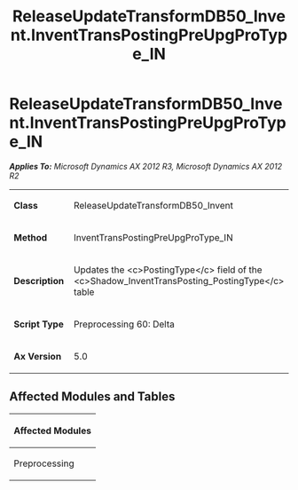 ﻿---
title: ReleaseUpdateTransformDB50_Invent.InventTransPostingPreUpgProType_IN
TOCTitle: ReleaseUpdateTransformDB50_Invent.InventTransPostingPreUpgProType_IN
ms:assetid: 5145490b-6afe-3c38-55ce-0fba477b5961
ms:mtpsurl: https://msdn.microsoft.com/en-us/library/JJ685523(v=AX.60)
ms:contentKeyID: 49708227
ms.date: 05/18/2015
mtps_version: v=AX.60
---

# ReleaseUpdateTransformDB50\_Invent.InventTransPostingPreUpgProType\_IN 


_**Applies To:** Microsoft Dynamics AX 2012 R3, Microsoft Dynamics AX 2012 R2_

<table>
<colgroup>
<col style="width: 50%" />
<col style="width: 50%" />
</colgroup>
<tbody>
<tr class="odd">
<td><p><strong>Class</strong></p></td>
<td><p>ReleaseUpdateTransformDB50_Invent</p></td>
</tr>
<tr class="even">
<td><p><strong>Method</strong></p></td>
<td><p>InventTransPostingPreUpgProType_IN</p></td>
</tr>
<tr class="odd">
<td><p><strong>Description</strong></p></td>
<td><p>Updates the &lt;c&gt;PostingType&lt;/c&gt; field of the &lt;c&gt;Shadow_InventTransPosting_PostingType&lt;/c&gt; table</p></td>
</tr>
<tr class="even">
<td><p><strong>Script Type</strong></p></td>
<td><p>Preprocessing 60: Delta</p></td>
</tr>
<tr class="odd">
<td><p><strong>Ax Version</strong></p></td>
<td><p>5.0</p></td>
</tr>
</tbody>
</table>


## Affected Modules and Tables

<table>
<colgroup>
<col style="width: 100%" />
</colgroup>
<thead>
<tr class="header">
<th><p>Affected Modules</p></th>
</tr>
</thead>
<tbody>
<tr class="odd">
<td><p>Preprocessing</p></td>
</tr>
</tbody>
</table>

  



